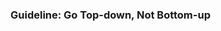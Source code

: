 <div id="title">

### Guideline: Go Top-down, Not Bottom-up
</div>

<div id="body">

<include src="what/container-inParent-asPanel.md" boilerplate />
<include src="why/container-inParent-asPanel.md" boilerplate />
<include src="how/container-inParent-asPanel.md" boilerplate />

</div>